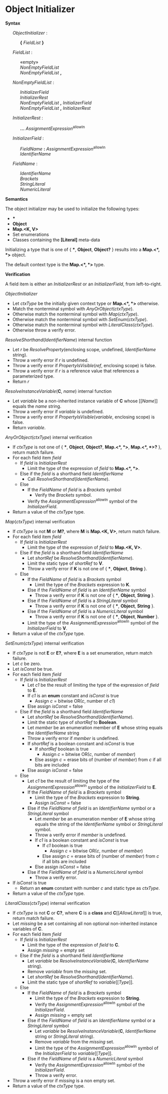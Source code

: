 # Object Initializer

**Syntax**

<ul>
    <i>ObjectInitializer</i> :
    <ul>
        <b>{</b> <i>FieldList</i> <b>}</b>
    </ul>
</ul>

<ul>
    <i>FieldList</i> :
    <ul>
        «empty»<br>
        <i>NonEmptyFieldList</i><br>
        <i>NonEmptyFieldList</i> <b>,</b>
    </ul>
</ul>

<ul>
    <i>NonEmptyFieldList</i> :
    <ul>
        <i>InitializerField</i><br>
        <i>InitializerRest</i><br>
        <i>NonEmptyFieldList</i> <b>,</b> <i>InitializerField</i><br>
        <i>NonEmptyFieldList</i> <b>,</b> <i>InitializerRest</i>
    </ul>
</ul>

<ul>
    <i>InitializerRest</i> :
    <ul>
        <b>...</b> <i>AssignmentExpression</i><sup>allowIn</sup>
    </ul>
</ul>

<ul>
    <i>InitializerField</i> :
    <ul>
        <i>FieldName</i> <b>:</b> <i>AssignmentExpression</i><sup>allowIn</sup><br>
        <i>IdentifierName</i>
    </ul>
</ul>

<ul>
    <i>FieldName</i> :
    <ul>
        <i>IdentifierName</i><br>
        <i>Brackets</i><br>
        <i>StringLiteral</i><br>
        <i>NumericLiteral</i>
    </ul>
</ul>

**Semantics**

The object initializer may be used to initialize the following types:

* **\***
* **Object**
* **Map.&lt;K, V>**
* Set enumerations
* Classes containing the **\[Literal]** meta-data

Initializing a type that is one of { **\***, **Object**, **Object?** } results into a **Map.&lt;\*, \*>** object.

The default context type is the **Map.&lt;\*, \*>** type.

**Verification**

A field item is either an *InitializerRest* or an <i>InitializerField</i>, from left-to-right.

*ObjectInitializer*

* Let *ctxType* be the initially given context type or **Map.&lt;\*, \*>** otherwise.
* Match the nonterminal symbol with *AnyOrObject*(*ctxType*).
* Otherwise match the nonterminal symbol with *Map*(*ctxType*).
* Otherwise match the nonterminal symbol with *SetEnum*(*ctxType*).
* Otherwise match the nonterminal symbol with *LiteralClass*(*ctxType*).
* Otherwise throw a verify error.

*ResolveShorthand*(*IdentifierName*) internal function

* Let *r* be *ResolveProperty*(enclosing scope, undefined, *IdentifierName* string).
* Throw a verify error if *r* is undefined.
* Throw a verify error if *PropertyIsVisible*(*ref*, enclosing scope) is false.
* Throw a verify error if *r* is a reference value that references a parameterized type.
* Return *r*

*ResolveInstanceVariable*(**C**, *name*) internal function

* Let *variable* be a non-inherited instance variable of **C** whose \[\[*Name*\]\] equals the *name* string.
* Throw a verify error if *variable* is undefined.
* Throw a verify error if *PropertyIsVisible*(*variable*, enclosing scope) is false.
* Return *variable*.

*AnyOrObject*(*ctxType*) internal verification

* If *ctxType* is not one of { **\***, **Object**, **Object?**, **Map.&lt;\*, \*>**, **Map.&lt;\*, \*>?** }, return match failure.
* For each field item *field*
  * If *field* is *InitializerRest*
    * Limit the type of the expression of *field* to **Map.&lt;\*, \*>**.
  * Else if the *field* is a shorthand field *IdentifierName*
    * Call *ResolveShorthand*(*IdentifierName*).
  * Else
    * If the <i>FieldName</i> of *field* is a *Brackets* symbol
      * Verify the *Brackets* symbol.
    * Verify the <i>AssignmentExpression</i><sup>allowIn</sup> symbol of the *InitializerField*.
* Return a value of the *ctxType* type.

*Map*(*ctxType*) internal verification

* If *ctxType* is not **M** or **M?**, where **M** is **Map.&lt;K, V>**, return match failure.
* For each field item *field*
  * If *field* is *InitializerRest*
    * Limit the type of the expression of *field* to **Map.&lt;K, V>**.
  * Else if the *field* is a shorthand field *IdentifierName*
    * Let *shortRef* be *ResolveShorthand*(*IdentifierName*).
    * Limit the static type of *shortRef* to **V**.
    * Throw a verify error if **K** is not one of { **\***, **Object**, **String** }.
  * Else
    * If the <i>FieldName</i> of *field* is a *Brackets* symbol
      * Limit the type of the *Brackets* expression to **K**.
    * Else if the <i>FieldName</i> of *field* is an *IdentifierName* symbol
      * Throw a verify error if **K** is not one of { **\***, **Object**, **String** }.
    * Else if the <i>FieldName</i> of *field* is a *StringLiteral* symbol
      * Throw a verify error if **K** is not one of { **\***, **Object**, **String** }.
    * Else if the <i>FieldName</i> of *field* is a *NumericLiteral* symbol
      * Throw a verify error if **K** is not one of { **\***, **Object**, **Number** }.
    * Limit the type of the <i>AssignmentExpression</i><sup>allowIn</sup> symbol of the *InitializerField* to **V**.
* Return a value of the *ctxType* type.

*SetEnum*(*ctxType*) internal verification

* If *ctxType* is not **E** or **E?**, where **E** is a set enumeration, return match failure.
* Let *c* be zero.
* Let *isConst* be true.
* For each field item *field*
  * If *field* is *InitializerRest*
    * Let *c1* be the result of limiting the type of the expression of *field* to **E**.
    * If *c1* is an **enum** constant and *isConst* is true
      * Assign *c* = bitwise OR(*c*, number of *c1*)
    * Else assign *isConst* = false
  * Else if the *field* is a shorthand field *IdentifierName*
    * Let *shortRef* be *ResolveShorthand*(*IdentifierName*).
    * Limit the static type of *shortRef* to **Boolean**.
    * Let *member* be an enumeration member of **E** whose string equals the *IdentifierName* string
    * Throw a verify error if *member* is undefined.
    * If *shortRef* is a boolean constant and *isConst* is true
      * If *shortRef* boolean is true
        * Assign *c* = bitwise OR(*c*, number of *member*)
      * Else assign *c* = erase bits of (number of *member*) from *c* if all bits are included
    * Else assign *isConst* = false
  * Else
    * Let *c1* be the result of limiting the type of the <i>AssignmentExpression</i><sup>allowIn</sup> symbol of the *InitializerField* to **E**.
    * If the <i>FieldName</i> of *field* is a *Brackets* symbol
      * Limit the type of the *Brackets* expression to **String**.
      * Assign *isConst* = false
    * Else if the <i>FieldName</i> of *field* is an *IdentifierName* symbol or a *StringLiteral* symbol
      * Let *member* be an enumeration member of **E** whose string equals the string of the *IdentifierName* symbol or *StringLiteral* symbol.
      * Throw a verify error if *member* is undefined.
      * If *c1* is a boolean constant and *isConst* is true
        * If *c1* boolean is true
          * Assign *c* = bitwise OR(*c*, number of *member*)
        * Else assign *c* = erase bits of (number of *member*) from *c* if all bits are included
      * Else assign *isConst* = false
    * Else if the <i>FieldName</i> of *field* is a *NumericLiteral* symbol
      * Throw a verify error.
* If *isConst* is true
  * Return an **enum** constant with number *c* and static type as *ctxType*.
* Return a value of the *ctxType* type.

*LiteralClass*(*ctxType*) internal verification

* If *ctxType* is not **C** or **C?**, where **C** is a **class** and **C**\[\[*AllowLiteral*\]\] is true, return match failure.
* Let *missing* be a set containing all non optional non-inherited instance variables of **C**.
* For each field item *field*
  * If *field* is *InitializerRest*
    * Limit the type of the expression of *field* to **C**.
    * Assign *missing* = empty set
  * Else if the *field* is a shorthand field *IdentifierName*
    * Let *variable* be *ResolveInstanceVariable*(**C**, *IdentifierName* string).
    * Remove *variable* from the *missing* set.
    * Let *shortRef* be *ResolveShorthand*(*IdentifierName*).
    * Limit the static type of *shortRef* to *variable*\[\[*Type*\]\].
  * Else
    * If the <i>FieldName</i> of *field* is a *Brackets* symbol
      * Limit the type of the *Brackets* expression to **String**.
      * Verify the <i>AssignmentExpression</i><sup>allowIn</sup> symbol of the *InitializerField*.
      * Assign *missing* = empty set
    * Else if the <i>FieldName</i> of *field* is an *IdentifierName* symbol or a *StringLiteral* symbol
      * Let *variable* be *ResolveInstanceVariable*(**C**, *IdentifierName* string or *StringLiteral* string).
      * Remove *variable* from the *missing* set.
      * Limit the type of the <i>AssignmentExpression</i><sup>allowIn</sup> symbol of the *InitializerField* to *variable*\[\[*Type*\]\].
    * Else if the <i>FieldName</i> of *field* is a *NumericLiteral* symbol
      * Verify the <i>AssignmentExpression</i><sup>allowIn</sup> symbol of the *InitializerField*.
      * Throw a verify error.
* Throw a verify error if *missing* is a non empty set.
* Return a value of the *ctxType* type.